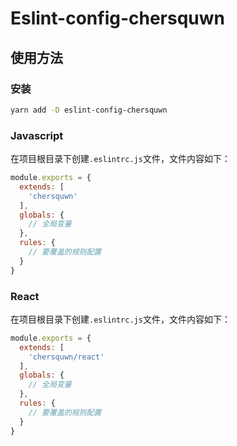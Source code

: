 # Eslint-config-chersquwn

## 使用方法

### 安装

```bash
yarn add -D eslint-config-chersquwn
```

### Javascript

在项目根目录下创建`.eslintrc.js`文件，文件内容如下：

```javascript
module.exports = {
  extends: [
    'chersquwn'
  ],
  globals: {
    // 全局变量
  },
  rules: {
    // 要覆盖的规则配置
  }
}
```

### React

在项目根目录下创建`.eslintrc.js`文件，文件内容如下：

```javascript
module.exports = {
  extends: [
    'chersquwn/react'
  ],
  globals: {
    // 全局变量
  },
  rules: {
    // 要覆盖的规则配置
  }
}
```
